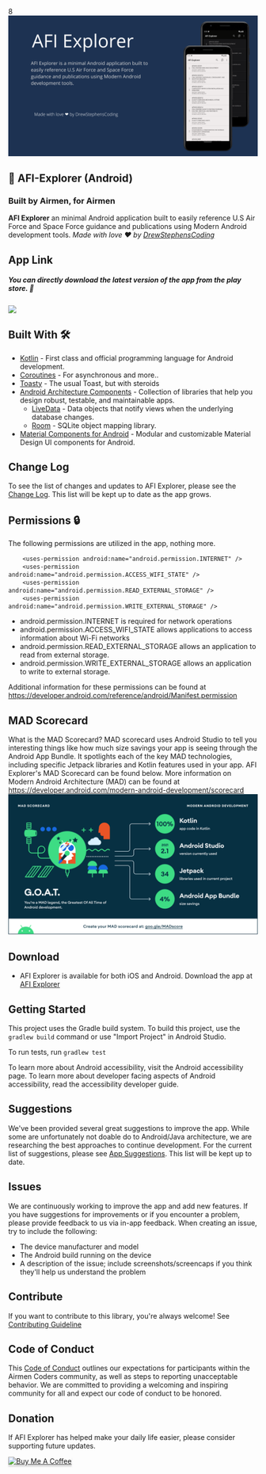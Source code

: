 8![](https://github.com/DrewStephensCoding/AFIExplorer/blob/master/screenshots/AFI%20Explorer.png)

## 📑 AFI-Explorer (Android)
### Built by Airmen, for Airmen
**AFI Explorer** an minimal Android application built to easily reference U.S Air Force and Space Force guidance and publications using Modern Android development tools.  *Made with love ❤️ by [DrewStephensCoding](https://github.com/DrewStephensCoding)*

## App Link
##### You can directly download the latest version of the app from the play store. 🎯
<a href='https://play.google.com/store/apps/details?id=io.github.drewstephenscoding.afiexplorer'><img align='center' height='85' src='https://play.google.com/intl/en_us/badges/static/images/badges/en_badge_web_generic.png'></a>

## Built With 🛠
- [Kotlin](https://kotlinlang.org/) - First class and official programming language for Android development.
- [Coroutines](https://kotlinlang.org/docs/reference/coroutines-overview.html) - For asynchronous and more..
- [Toasty](https://github.com/GrenderG/Toasty) - The usual Toast, but with steroids
- [Android Architecture Components](https://developer.android.com/topic/libraries/architecture) - Collection of libraries that help you design robust, testable, and maintainable apps.
  - [LiveData](https://developer.android.com/topic/libraries/architecture/livedata) - Data objects that notify views when the underlying database changes.
  - [Room](https://developer.android.com/topic/libraries/architecture/room) - SQLite object mapping library.
- [Material Components for Android](https://github.com/material-components/material-components-android) - Modular and customizable Material Design UI components for Android.

## Change Log 
To see the list of changes and updates to AFI Explorer, please see the [Change Log](https://github.com/DrewStephensCoding/AFIExplorer/blob/master/CHANGE_LOG.md).  This list will be kept up to date as the app grows.

## Permissions 🔒
The following permissions are utilized in the app, nothing more.
```
    <uses-permission android:name="android.permission.INTERNET" />
    <uses-permission android:name="android.permission.ACCESS_WIFI_STATE" />
    <uses-permission android:name="android.permission.READ_EXTERNAL_STORAGE" />
    <uses-permission android:name="android.permission.WRITE_EXTERNAL_STORAGE" />
```
- android.permission.INTERNET is required for network operations 
- android.permission.ACCESS_WIFI_STATE allows applications to access information about Wi-Fi networks
- android.permission.READ_EXTERNAL_STORAGE allows an application to read from external storage.
- android.permission.WRITE_EXTERNAL_STORAGE allows an application to write to external storage.

Additional information for these permissions can be found at https://developer.android.com/reference/android/Manifest.permission

## MAD Scorecard
What is the MAD Scorecard? MAD scorecard uses Android Studio to tell you interesting things like how much size savings your app is seeing through the Android App Bundle. It spotlights each of the key MAD technologies, including specific Jetpack libraries and Kotlin features used in your app.  AFI Explorer's MAD Scorecard can be found below. More information on Modern Android Architecture (MAD) can be found at https://developer.android.com/modern-android-development/scorecard
![](https://github.com/DrewStephensCoding/AFIExplorer/blob/master/screenshots/summary.png)

## Download
- AFI Explorer is available for both iOS and Android.  Download the app at [AFI Explorer](https://afiexplorer.com/)

## Getting Started
This project uses the Gradle build system. To build this project, use the `gradlew build` command or use "Import Project" in Android Studio.

To run tests, run `gradlew test`

To learn more about Android accessibility, visit the Android accessibility page. To learn more about developer facing aspects of Android accessibility, read the accessibility developer guide.

## Suggestions
We've been provided several great suggestions to improve the app.  While some are unfortunately not doable do to Android/Java architecture, we are researching the best approaches to continue development.  For the current list of suggestions, please see [App Suggestions](https://github.com/DrewStephensCoding/AFIExplorer/blob/master/SUGGESTIONS.md).  This list will be kept up to date.

## Issues
We are continuously working to improve the app and add new features.  If you have suggestions for improvements or if you encounter a problem, please provide feedback to us via in-app feedback.  When creating an issue, try to include the following:
-  The device manufacturer and model
-  The Android build running on the device
-  A description of the issue; include screenshots/screencaps if you think they'll help us understand the problem

## Contribute
If you want to contribute to this library, you're always welcome! See [Contributing Guideline](https://github.com/DrewStephensCoding/AFIExplorer/blob/master/CONTRIBUTION.md)

## Code of Conduct
This [Code of Conduct](https://github.com/DrewStephensCoding/AFIExplorer/blob/master/CODE_OF_CONDUCT.md) outlines our expectations for participants within the Airmen Coders community, as well as steps to reporting unacceptable behavior. We are committed to providing a welcoming and inspiring community for all and expect our code of conduct to be honored.

## Donation
If AFI Explorer has helped make your daily life easier, please consider supporting future updates.

<a href="https://www.buymeacoffee.com/drewcodesit" target="_blank"><img src="https://www.buymeacoffee.com/assets/img/custom_images/orange_img.png" alt="Buy Me A Coffee" style="height: 41px !important;width: 174px !important;box-shadow: 0px 3px 2px 0px rgba(190, 190, 190, 0.5) !important;-webkit-box-shadow: 0px 3px 2px 0px rgba(190, 190, 190, 0.5) !important;" ></a>
